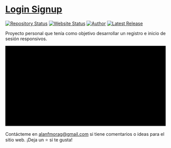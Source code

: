 # <a href="https://github.com/alanmgg/Login-Signup/" target="_blank">Login Signup</a>

[![Repository Status](https://img.shields.io/badge/Repository%20Status-Maintained-dark%20green.svg)](https://github.com/alanmgg/LoginSignup)
[![Website Status](https://img.shields.io/badge/Website%20Status-Online-green)](https://alanmgg.github.io/login/)
[![Author](https://img.shields.io/badge/Author-Alan%20Francisco%20Mora-blue.svg)](https://github.com/alanmgg)
[![Latest Release](https://img.shields.io/badge/Latest%20Release-01%20Jun%202022-yellow.svg)](https://github.com/alanmgg/Login-Signup/commits/main)

<p align="justify">Proyecto personal que tenía como objetivo desarrollar un registro e inicio de sesión responsivos.</p>

<p align="center">
  <kbd>
    <img src="login-signup.gif"></img>
  </kbd>
</p>

Contácteme en alanfmorag@gmail.com si tiene comentarios o ideas para el sitio web. ¡Deja un ⭐ si te gusta!
